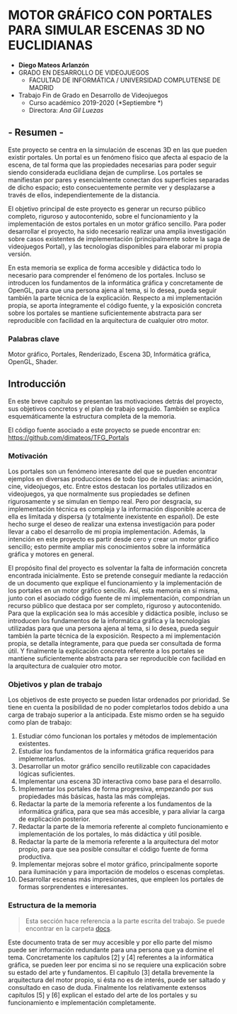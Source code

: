 # MOTOR GRÁFICO CON PORTALES PARA SIMULAR ESCENAS 3D NO EUCLIDIANAS

* **Diego Mateos Arlanzón**
* GRADO EN DESARROLLO DE VIDEOJUEGOS
	* FACULTAD DE INFORMÁTICA /  UNIVERSIDAD COMPLUTENSE DE MADRID
* Trabajo Fin de Grado en Desarrollo de Videojuegos
	* Curso académico 2019-2020 (*Septiembre *)
	* Directora: *Ana Gil Luezas*

## - Resumen  -
Este proyecto se centra en la simulación de escenas 3D en las que pueden existir portales. Un portal es un fenómeno físico que afecta al espacio de la escena, de tal forma que las propiedades necesarias para poder seguir siendo considerada euclidiana dejan de cumplirse. Los portales se manifiestan por pares y esencialmente conectan dos superficies separadas de dicho espacio; esto consecuentemente permite ver y desplazarse a través de ellos, independientemente de la distancia.

El objetivo principal de este proyecto es generar un recurso público completo, riguroso y autocontenido, sobre el funcionamiento y la implementación de estos portales en un motor gráfico sencillo. Para poder desarrollar el proyecto, ha sido necesario realizar una amplia investigación sobre casos existentes de implementación (principalmente sobre la saga de videojuegos Portal), y las tecnologías disponibles para elaborar mi propia versión.

En esta memoria se explica de forma accesible y didáctica todo lo necesario para comprender el fenómeno de los portales. Incluso se introducen los fundamentos de la informática gráfica y concretamente de OpenGL, para que una persona ajena al tema, si lo desea, pueda seguir también la parte técnica de la explicación. Respecto a mi implementación propia, se aporta íntegramente el código fuente, y la exposición concreta sobre los portales se mantiene suficientemente abstracta para ser reproducible con facilidad en la arquitectura de cualquier otro motor.

### Palabras clave
Motor gráfico, Portales, Renderizado, Escena 3D, Informática gráfica, OpenGL, Shader.

## Introducción
En este breve capítulo se presentan las motivaciones detrás del proyecto, sus objetivos concretos y el plan de trabajo seguido. También se explica esquemáticamente la estructura completa de la memoria.

El código fuente asociado a este proyecto se puede encontrar en: 	https://github.com/dimateos/TFG_Portals

### Motivación
Los portales son un fenómeno interesante del que se pueden encontrar ejemplos en diversas producciones de todo tipo de industrias: animación, cine, videojuegos, etc. Entre estos destacan los portales utilizados en videojuegos, ya que normalmente sus propiedades se definen rigurosamente y se simulan en tiempo real. Pero por desgracia, su implementación técnica es compleja y la información disponible acerca de ella es limitada y dispersa (y totalmente inexistente en español). De este hecho surge el deseo de realizar una extensa investigación para poder llevar a cabo el desarrollo de mi propia implementación. Además, la intención en este proyecto es partir desde cero y crear un motor gráfico sencillo; esto permite ampliar mis conocimientos sobre la informática gráfica y motores en general.

El propósito final del proyecto es solventar la falta de información concreta encontrada inicialmente. Esto se pretende conseguir mediante la redacción de un documento que explique el funcionamiento y la implementación de los portales en un motor gráfico sencillo. Así, esta memoria en sí misma, junto con el asociado código fuente de mi implementación, compondrían un recurso público que destaca por ser completo, riguroso y autocontenido. Para que la explicación sea lo más accesible y didáctica posible, incluso se introducen los fundamentos de la informática gráfica y la tecnologías utilizadas para que una persona ajena al tema, si lo desea, pueda seguir también la parte técnica de la exposición. Respecto a mi implementación propia, se detalla íntegramente, para que pueda ser consultada de forma útil. Y finalmente la explicación concreta referente a los portales se mantiene suficientemente abstracta para ser reproducible con facilidad en la arquitectura de cualquier otro motor.

### Objetivos y plan de trabajo
Los objetivos de este proyecto se pueden listar ordenados por prioridad. Se tiene en cuenta la posibilidad de no poder completarlos todos debido a una carga de trabajo superior a la anticipada. Este mismo orden se ha seguido como plan de trabajo:

1. Estudiar cómo funcionan los portales y métodos de implementación existentes.
2. Estudiar los fundamentos de la informática gráfica requeridos para implementarlos.
3. Desarrollar un motor gráfico sencillo reutilizable con capacidades lógicas suficientes.
4. Implementar una escena 3D interactiva como base para el desarrollo.
5. Implementar los portales de forma progresiva, empezando por sus propiedades más básicas, hasta las más complejas.
6. Redactar la parte de la memoria referente a los fundamentos de la informática gráfica, para que sea más accesible, y para aliviar la carga de explicación posterior.
7. Redactar la parte de la memoria referente al completo funcionamiento e implementación de los portales, lo más didáctica y útil posible.
8. Redactar la parte de la memoria referente a la arquitectura del motor propio, para que sea posible consultar el código fuente de forma productiva.
9. Implementar mejoras sobre el motor gráfico, principalmente soporte para iluminación y para importación de modelos o escenas completas.
10. Desarrollar escenas más impresionantes, que empleen los portales de formas sorprendentes e interesantes.

### Estructura de la memoria
> Esta sección hace referencia a la parte escrita del trabajo. Se puede encontrar en la carpeta [docs](https://github.com/dimateos/TFG_Portals/tree/master/Docs).

Este documento trata de ser muy accesible y por ello parte del mismo puede ser información redundante para una persona que ya domine el tema. Concretamente los capítulos [2] y [4] referentes a la informática gráfica, se pueden leer por encima si no se requiere una explicación sobre su estado del arte y fundamentos. El capítulo [3] detalla brevemente la arquitectura del motor propio, si ésta no es de interés, puede ser saltado y consultado en caso de duda. Finalmente los relativamente extensos capítulos [5] y [6] explican el estado del arte de los portales y su funcionamiento e implementación completamente.

